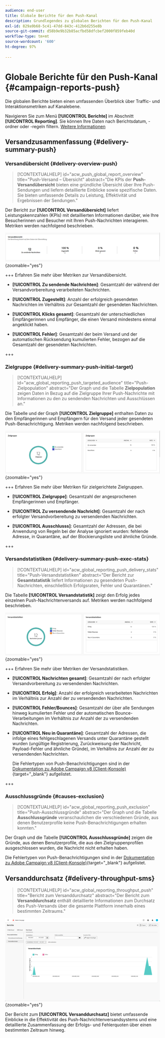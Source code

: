 ```yaml
---
audience: end-user
title: Globale Berichte für den Push-Kanal
description: Grundlegendes zu globalen Berichten für den Push-Kanal
exl-id: 829a9b68-5c41-47dd-843c-412b6d255e8b
source-git-commit: d58b9e9b32b85acfbd58dfcbef2000f859feb40d
workflow-type: tm+mt
source-wordcount: '600'
ht-degree: 97%

---
```


# Globale Berichte für den Push-Kanal {#campaign-reports-push}

Die globalen Berichte bieten einen umfassenden Überblick über Traffic- und Interaktionsmetriken auf Kanalebene.

Navigieren Sie zum Menü **[!UICONTROL Berichte]** im Abschnitt **[!UICONTROL Reporting]**. Sie können Ihre Daten nach Berichtsdatum, -ordner oder -regeln filtern. [Weitere Informationen](global-reports.md)

## Versandzusammenfassung {#delivery-summary-push}

### Versandübersicht {#delivery-overview-push}

>[!CONTEXTUALHELP]
>id="acw_push_global_report_overview"
>title="Push-Versand – Übersicht"
>abstract="Die KPIs der **Push-Versandübersicht** bieten eine gründliche Übersicht über Ihre Push-Sendungen und liefern detaillierte Einblicke sowie spezifische Daten. Sie bieten umfassende Details zu Leistung, Effektivität und Ergebnissen der Sendungen."

Der Bericht zur **[!UICONTROL Versandübersicht]** liefert Leistungskennzahlen (KPIs) mit detaillierten Informationen darüber, wie Ihre Besucherinnen und Besucher mit Ihren Push-Nachrichten interagieren. Metriken werden nachfolgend beschrieben.

![Versandübersichtsmetriken mit KPIs in Bezug auf die Leistung von Push-Benachrichtigungen.](assets/global_report_push_delivery_overview.png){zoomable="yes"}

+++ Erfahren Sie mehr über Metriken zur Versandübersicht.

* **[!UICONTROL Zu sendende Nachrichten]**: Gesamtzahl der während der Versandvorbereitung verarbeiteten Nachrichten.

* **[!UICONTROL Zugestellt]**: Anzahl der erfolgreich gesendeten Nachrichten im Verhältnis zur Gesamtzahl der gesendeten Nachrichten.

* **[!UICONTROL Klicks gesamt]**: Gesamtzahl der unterschiedlichen Empfängerinnen und Empfänger, die einen Versand mindestens einmal angeklickt haben.

* **[!UICONTROL Fehler]**: Gesamtzahl der beim Versand und der automatischen Rücksendung kumulierten Fehler, bezogen auf die Gesamtzahl der gesendeten Nachrichten.

+++

### Zielgruppe {#delivery-summary-push-initial-target}

>[!CONTEXTUALHELP]
>id="acw_global_reporting_push_targeted_audience"
>title="Push-Zielpopulation"
>abstract="Der Graph und die Tabelle **Zielpopulation** zeigen Daten in Bezug auf die Zielgruppe Ihrer Push-Nachrichte mit Informationen zu den zu sendenden Nachrichten und Ausschlüssen an."

Die Tabelle und der Graph **[!UICONTROL Zielgruppe]** enthalten Daten zu den Empfängerinnen und Empfängern für den Versand jeder gesendeten Push-Benachrichtigung. Metriken werden nachfolgend beschrieben.

![Zielgruppen-Metriken, die Daten zu Empfängerinnen und Empfängern sowie Ausschlüssen für Push-Benachrichtigungen anzeigen.](assets/global_report_push_targeted_audience.png){zoomable="yes"}

+++ Erfahren Sie mehr über Metriken für zielgerichtete Zielgruppen.

* **[!UICONTROL Zielgruppe]**: Gesamtzahl der angesprochenen Empfängerinnen und Empfänger.

* **[!UICONTROL Zu versendende Nachricht]**: Gesamtzahl der nach erfolgter Versandvorbereitung zu versendenden Nachrichten.

* **[!UICONTROL Ausschlusss]**: Gesamtzahl der Adressen, die bei Anwendung von Regeln bei der Analyse ignoriert wurden: fehlende Adresse, in Quarantäne, auf der Blockierungsliste und ähnliche Gründe.

+++

### Versandstatistiken {#delivery-summary-push-exec-stats}

>[!CONTEXTUALHELP]
>id="acw_global_reporting_push_delivery_stats"
>title="Push-Versandstatistiken"
>abstract="Der Bericht zur **Gesamtstatistik** liefert Informationen zu gesendeten Push-Nachrichten, einschließlich Erfolgsraten, Fehler und Quarantänen."

Die Tabelle **[!UICONTROL Versandstatistik]** zeigt den Erfolg jedes einzelnen Push-Nachrichtenversands auf. Metriken werden nachfolgend beschrieben.

![Versandstatistik-Metriken, die Erfolgsraten, Fehler und Quarantänen für Push-Benachrichtigungen anzeigen.](assets/global_report_push_delivery_statistics.png){zoomable="yes"}

+++ Erfahren Sie mehr über Metriken der Versandstatistiken.

* **[!UICONTROL Nachrichten gesamt]**: Gesamtzahl der nach erfolgter Versandvorbereitung zu versendenden Nachrichten.

* **[!UICONTROL Erfolg]**: Anzahl der erfolgreich verarbeiteten Nachrichten im Verhältnis zur Anzahl der zu versendenden Nachrichten.

* **[!UICONTROL Fehler/Bounces]**: Gesamtzahl der über alle Sendungen hinweg kumulierten Fehler und der automatischen Bounce-Verarbeitungen im Verhältnis zur Anzahl der zu versendenden Nachrichten.

* **[!UICONTROL Neu in Quarantäne]**: Gesamtzahl der Adressen, die infolge eines fehlgeschlagenen Versands unter Quarantäne gestellt wurden (ungültige Registrierung, Zurückweisung der Nachricht, Payload-Fehler und ähnliche Gründe), im Verhältnis zur Anzahl der zu versendenden Nachrichten.

  Die Fehlertypen von Push-Benachrichtigungen sind in der [Dokumentation zu Adobe Campaign v8 (Client-Konsole)](https://experienceleague.adobe.com/docs/campaign/campaign-v8/send/failures/delivery-failures.html?lang=de#push-error-types){target="_blank"} aufgelistet.

+++

### Ausschlussgründe {#causes-exclusion}

>[!CONTEXTUALHELP]
>id="acw_global_reporting_push_exclusion"
>title="Push-Ausschlussgründe"
>abstract="Der Graph und die Tabelle **Ausschlussgründe** veranschaulichen die verschiedenen Gründe, aus denen Benutzerprofile keine Push-Benachrichtigungen erhalten konnten."

Der Graph und die Tabelle **[!UICONTROL Ausschlussgründe]** zeigen die Gründe, aus denen Benutzerprofile, die aus den Zielgruppenprofilen ausgeschlossen wurden, die Nachricht nicht erhalten haben.

Die Fehlertypen von Push-Benachrichtigungen sind in der [Dokumentation zu Adobe Campaign v8 (Client-Konsole)](https://experienceleague.adobe.com/docs/campaign/campaign-v8/send/failures/delivery-failures.html?lang=de#push-error-types){target="_blank"} aufgelistet.

## Versanddurchsatz {#delivery-throughput-sms}

>[!CONTEXTUALHELP]
>id="acw_global_reporting_throughput_push"
>title="Bericht zum Versanddurchsatz"
>abstract="Der Bericht zum **Versanddurchsatz** enthält detaillierte Informationen zum Durchsatz des Push-Versands über die gesamte Plattform innerhalb eines bestimmten Zeitraums."

![Versanddurchsatz-Metriken, die Erfolgs- und Fehlerraten für Push-Benachrichtigungen über einen bestimmten Zeitraum anzeigen.](assets/global_report_push_delivery_throughput.png){zoomable="yes"}

Der Bericht zum **[!UICONTROL Versanddurchsatz]** bietet umfassende Einblicke in die Effektivität des Push-Nachrichtenversandsystems und eine detaillierte Zusammenfassung der Erfolgs- und Fehlerquoten über einen bestimmten Zeitraum hinweg.